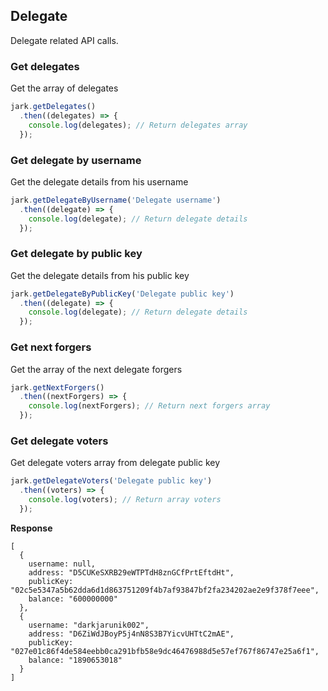 ## Delegate
Delegate related API calls.

### Get delegates
Get the array of delegates

```js
jark.getDelegates()
  .then((delegates) => {
    console.log(delegates); // Return delegates array
  });
```

### Get delegate by username
Get the delegate details from his username

```js
jark.getDelegateByUsername('Delegate username')
  .then((delegate) => {
    console.log(delegate); // Return delegate details
  });
```

### Get delegate by public key
Get the delegate details from his public key

```js
jark.getDelegateByPublicKey('Delegate public key')
  .then((delegate) => {
    console.log(delegate); // Return delegate details
  });
```

### Get next forgers
Get the array of the next delegate forgers

```js
jark.getNextForgers()
  .then((nextForgers) => {
    console.log(nextForgers); // Return next forgers array
  });
```

### Get delegate voters
Get delegate voters array from delegate public key

```js
jark.getDelegateVoters('Delegate public key')
  .then((voters) => {
    console.log(voters); // Return array voters
  });
```
**Response**
```
[
  {
    username: null,
    address: "D5CUKeSXRB29eWTPTdH8znGCfPrtEftdHt",
    publicKey: "02c5e5347a5b62dda6d1d863751209f4b7af93847bf2fa234202ae2e9f378f7eee",
    balance: "600000000"
  },
  {
    username: "darkjarunik002",
    address: "D6ZiWdJBoyP5j4nN8S3B7YicvUHTtC2mAE",
    publicKey: "027e01c86f4de584eebb0ca291bfb58e9dc46476988d5e57ef767f86747e25a6f1",
    balance: "1890653018"
  }
]
```

